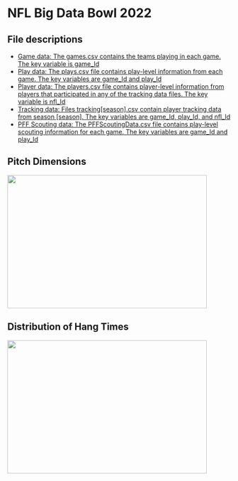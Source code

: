 #  NFL Big Data Bowl 2022

## File descriptions
* [Game data: The games.csv contains the teams playing in each game. The key variable is game_Id](#Game)
* [Play data: The plays.csv file contains play-level information from each game. The key variables are game_Id and play_Id](#Play)
* [Player data: The players.csv file contains player-level information from players that participated in any of the tracking data files. The key variable is nfl_Id](#Player)
* [Tracking data: Files tracking[season].csv contain player tracking data from season [season]. The key variables are game_Id, play_Id, and nfl_Id](#Tracking)
* [PFF Scouting data: The PFFScoutingData.csv file contains play-level scouting information for each game. The key variables are game_Id and play_Id](#Scouting)

## Pitch Dimensions

<img src="https://user-images.githubusercontent.com/79582928/222985894-351b71df-eb96-4ac7-8037-2aa2e3ea3e2e.png" width="450" height="300">


## Distribution of Hang Times

<img src="https://user-images.githubusercontent.com/79582928/224159892-695adde9-6d8c-494d-8e5b-5caee83b6c8f.png" width="450" height="300">
